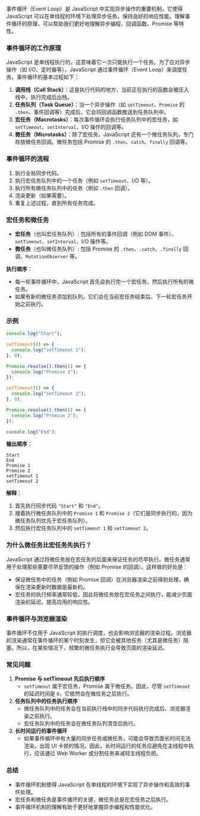 事件循环（Event Loop）是 JavaScript 中实现异步操作的重要机制，它使得 JavaScript 可以在单线程的环境下处理异步任务，保持良好的响应性能。理解事件循环的原理，可以帮助我们更好地理解异步编程、回调函数、Promise 等特性。

### **事件循环的工作原理**

JavaScript 是单线程执行的，这意味着它一次只能执行一个任务。为了应对异步操作（如 I/O、定时器等），JavaScript 通过事件循环（Event Loop）来调度任务。事件循环的基本过程如下：

1. **调用栈（Call Stack）**：这是执行代码的地方，当前正在执行的函数会被压入栈中，执行完成后出栈。
2. **任务队列（Task Queue）**：当一个异步操作（如 `setTimeout`、`Promise` 的 `.then`、事件回调等）完成后，它会将回调函数推送到任务队列中。
3. **宏任务（Macrotasks）**：每次事件循环会执行任务队列中的宏任务，如 `setTimeout`、`setInterval`、I/O 操作的回调等。
4. **微任务（Microtasks）**：除了宏任务，JavaScript 还有一个微任务队列，专门存放微任务回调。微任务包括 Promise 的 `.then`、`catch`、`finally` 回调等。

### **事件循环的流程**

1. 执行全局同步代码。
2. 执行宏任务队列中的一个任务（例如 `setTimeout`、I/O 等）。
3. 执行所有微任务队列中的任务（例如 `.then` 回调）。
4. 渲染更新（如果需要）。
5. 重复上述过程，直到所有任务完成。

### **宏任务和微任务**

- **宏任务**（也叫宏任务队列）: 包括所有的事件回调（例如 DOM 事件）、`setTimeout`、`setInterval`、I/O 操作等。
- **微任务**（也叫微任务队列）: 包括 Promise 的 `.then`、`.catch`、`.finally` 回调、`MutationObserver` 等。

**执行顺序**：

- 每一轮事件循环中，JavaScript 首先会执行完一个宏任务，然后执行所有的微任务。
- 如果有新的微任务添加到队列，它们会在当前宏任务结束后、下一轮宏任务开始之前执行。

### **示例**

```javascript
console.log("Start");

setTimeout(() => {
  console.log("setTimeout 1");
}, 0);

Promise.resolve().then(() => {
  console.log("Promise 1");
});

setTimeout(() => {
  console.log("setTimeout 2");
}, 0);

Promise.resolve().then(() => {
  console.log("Promise 2");
});

console.log("End");
```

**输出顺序**：

```
Start
End
Promise 1
Promise 2
setTimeout 1
setTimeout 2
```

**解释**：

1. 首先执行同步代码 `"Start"` 和 `"End"`。
2. 接着执行微任务队列中的 `Promise 1` 和 `Promise 2`（它们是同步执行的，因为微任务队列优先于宏任务队列）。
3. 然后执行宏任务队列中的 `setTimeout 1` 和 `setTimeout 2`。

### **为什么微任务比宏任务先执行？**

JavaScript 通过将微任务放在宏任务的后面来保证任务的尽早执行。微任务通常用于处理那些需要尽早反馈的操作（例如 Promise 的回调）。这样做的好处是：

- 保证微任务中的任务（例如 Promise 回调）在浏览器渲染之前得到处理，确保在渲染更新时数据是最新的。
- 宏任务的执行频率通常较低，因此将微任务放在宏任务之间执行，能减少页面渲染的延迟，提高应用的响应性。

### **事件循环与浏览器渲染**

事件循环不仅用于 JavaScript 的执行调度，也会影响浏览器的渲染过程。浏览器的渲染通常在事件循环的某个时刻发生，但它会被其他任务（尤其是微任务）阻塞。所以，在某些情况下，频繁的微任务执行会导致页面的渲染延迟。

### **常见问题**

1. **Promise 与 setTimeout 先后执行顺序**
   - `setTimeout` 属于宏任务，Promise 属于微任务。因此，尽管 `setTimeout` 的延迟时间是 `0`，它依然会在微任务之后执行。
2. **任务队列中的任务执行顺序**
   - 微任务队列中的任务会在当前执行栈中的同步代码执行完成后、浏览器渲染之前执行。
   - 宏任务队列中的任务会在微任务队列清空后执行。
3. **长时间运行的事件循环**
   - 如果事件循环中有大量的同步任务或微任务，可能会导致页面长时间无法渲染，出现 UI 卡顿的情况。因此，长时间运行的任务应避免在主线程中执行，应该通过 Web Worker 或分割任务来减轻主线程负担。

### **总结**

- 事件循环机制使得 JavaScript 在单线程的环境下实现了异步操作和高效的事件处理。
- 宏任务和微任务是事件循环的关键，微任务总是在宏任务之后执行。
- 事件循环机制的理解有助于更好地掌握异步编程和性能优化。